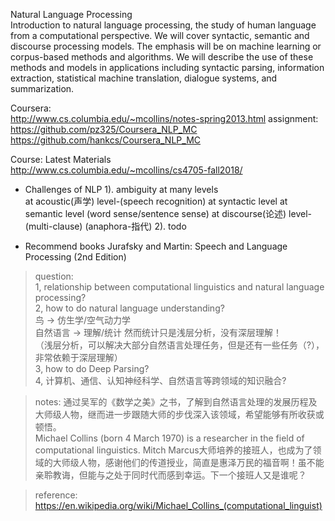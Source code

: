 Natural Language Processing  
Introduction to natural language processing, the study of human language from a computational perspective. We will cover syntactic, semantic and discourse processing models. The emphasis will be on machine learning or corpus-based methods and algorithms. We will describe the use of these methods and models in applications including syntactic parsing, information extraction, statistical machine translation, dialogue systems, and summarization.

Coursera:  
http://www.cs.columbia.edu/~mcollins/notes-spring2013.html
assignment:  
https://github.com/pz325/Coursera_NLP_MC
https://github.com/hankcs/Coursera_NLP_MC

Course: Latest Materials  
http://www.cs.columbia.edu/~mcollins/cs4705-fall2018/


+ Challenges of NLP 
1). ambiguity at many levels  
at acoustic(声学) level-(speech recognition)
at syntactic level
at semantic level (word sense/sentence sense)
at discourse(论述) level-(multi-clause) (anaphora-指代)
2). todo  


+ Recommend books
Jurafsky and Martin:
Speech and Language Processing (2nd Edition)


> question:  
1, relationship between computational linguistics and natural language processing?  
2, how to do natural language understanding?  
鸟 -> 仿生学/空气动力学  
自然语言 -> 理解/统计  然而统计只是浅层分析，没有深层理解！  
（浅层分析，可以解决大部分自然语言处理任务，但是还有一些任务（?），非常依赖于深层理解）  
3, how to do Deep Parsing?  
4, 计算机、通信、认知神经科学、自然语言等跨领域的知识融合?


> notes:
> 通过吴军的《数学之美》之书，了解到自然语言处理的发展历程及大师级人物，继而进一步跟随大师的步伐深入该领域，希望能够有所收获或顿悟。  
> Michael Collins (born 4 March 1970) is a researcher in the field of computational linguistics. Mitch Marcus大师培养的接班人，也成为了领域的大师级人物，感谢他们的传道授业，简直是惠泽万民的福音啊！虽不能亲聆教诲，但能与之处于同时代而感到幸运。下一个接班人又是谁呢？  


> reference:  
> https://en.wikipedia.org/wiki/Michael_Collins_(computational_linguist)

